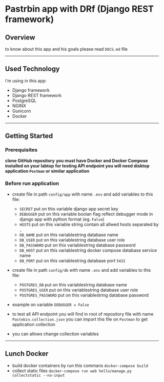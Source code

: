 # Pastrbin app with DRf (Django REST framework)

## Overview
to know about this app and his goals please read `DOCS.md` file

---
## Used Technology
i'm using in this app:
- Django framework
- Django REST framework
- PostgreSQL
- NGINX
- Gunicorn
- Docker

---
## Getting Started

### Prerequisites
__clone GitHub repository__
__you must have Docker and Docker Compose installed on your labtop__
__for testing API endpoint you will need disktop application `Postman` or similar application__

### Before run application
- create file in path `config/app` with name `.env` and add variables to this file:
    - `SECRET`      put on this variable django app secret key
    - `DEBUGGER`    put on this variable boolan flag reflect debugger mode in django app with python format (eg. `False`)
    - `HOSTS`       put on this variable string contain all allwed hosts separated by `,`
    - `DB_NAME`     put on this variablestring database name
    - `DB_USER`     put on this variablestring database user role
    - `DB_PASSWORD` put on this variablestring database password
    - `DB_HOST`     put on this variablestring docker compose database service name
    - `DB_PORT`     put on this variablestring database port `5432`

- create file in path `config/db` with name `.env` and add variables to this file:
    - `POSTGRES_DB`     put on this variablestring database name
    - `POSTGRES_USER`     put on this variablestring database user role
    - `POSTGRES_PASSWORD` put on this variablestring database password

- example on variable `DEBUGGER = False`

- to test all API endpoint you will find in root of repository file with name `Pastebin.collection.json` you can import this file on `Postman` to get application collection

- you can allows change collection variables

---
## Lunch Docker

- build docker containers by run this commans `docker-compose build`
- collect static files `docker-compose run web hello/manage.py collectstatic --no-input`